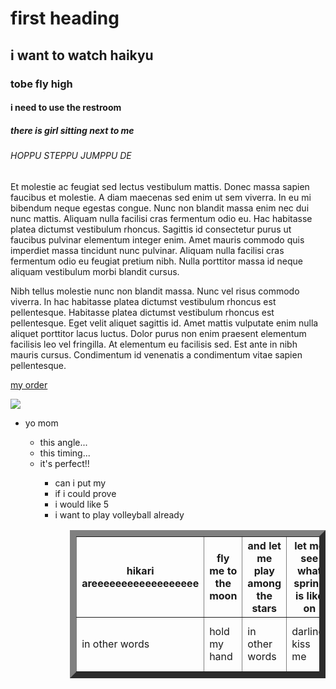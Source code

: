<html>
<head>
<title>9/01/21</title>
</head>
<body>
  
<h1>first heading</h1>
  
<h2>i want to watch haikyu</h2>
  
<h3>tobe fly high</h3>
  
<h4>i need to use the restroom</h4>
  
<h5>there is girl sitting next to me</h5>
  
<h6>HOPPU STEPPU JUMPPU DE</h6>
  
<p>Et molestie ac feugiat sed lectus vestibulum mattis. Donec massa sapien faucibus et molestie. A diam maecenas sed enim ut sem viverra. In eu mi bibendum neque egestas congue. Nunc non blandit massa enim nec dui nunc mattis. Aliquam nulla facilisi cras fermentum odio eu. Hac habitasse platea dictumst vestibulum rhoncus. Sagittis id consectetur purus ut faucibus pulvinar elementum integer enim. Amet mauris commodo quis imperdiet massa tincidunt nunc pulvinar. Aliquam nulla facilisi cras fermentum odio eu feugiat pretium nibh. Nulla porttitor massa id neque aliquam vestibulum morbi blandit cursus.</p>

<p>Nibh tellus molestie nunc non blandit massa. Nunc vel risus commodo viverra. In hac habitasse platea dictumst vestibulum rhoncus est pellentesque. Habitasse platea dictumst vestibulum rhoncus est pellentesque. Eget velit aliquet sagittis id. Amet mattis vulputate enim nulla aliquet porttitor lacus luctus. Dolor purus non enim praesent elementum facilisis leo vel fringilla. At elementum eu facilisis sed. Est ante in nibh mauris cursus. Condimentum id venenatis a condimentum vitae sapien pellentesque.</p>
  
<a href="https://www.youtube.com/watch?v=3EycrzKiP_I">my order</a>


<img src="https://user-images.githubusercontent.com/89787416/131686345-5d70c4e4-fbb1-41a3-9528-4b6fd07ecdf6.png">  
  
<ul>
<li>yo mom</li>
  <ul>
    <li>this angle...</li>
    <li>this timing...</li>
    <li>it's perfect!!</li>
  <ul>  
<li>can i put my</li>
<li>if i could prove</li>
<li>i would like 5</li>
<li>i want to play volleyball already</li>
<ul>

<table border="10" cellpadding="10">
  <tr>
    <th>hikari areeeeeeeeeeeeeeeeee</th>
    <th>fly me to the moon</th>
    <th>and let me play among the stars</th>
    <th>let me see what spring is like on</th>
    <th>a-jupiter and mars</th>
  </tr>
  <tr>
    <td>in other words</td>
    <td>hold my hand</td>
    <td>in other words</td>
    <td>darling, kiss me</td>
    <td>fill my heart with song</td>
  <tr>
  
<body>
